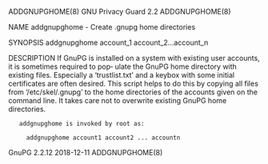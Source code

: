 ADDGNUPGHOME(8)                          GNU Privacy Guard 2.2                         ADDGNUPGHOME(8)

NAME
       addgnupghome - Create .gnupg home directories

SYNOPSIS
       addgnupghome account_1 account_2...account_n

DESCRIPTION
       If GnuPG is installed on a system with existing user accounts, it is sometimes required to pop‐
       ulate the GnuPG home directory with existing files.  Especially a ‘trustlist.txt’ and a  keybox
       with  some initial certificates are often desired.  This script helps to do this by copying all
       files from ‘/etc/skel/.gnupg’ to the home directories of the  accounts  given  on  the  command
       line.  It takes care not to overwrite existing GnuPG home directories.

       addgnupghome is invoked by root as:

         addgnupghome account1 account2 ... accountn

GnuPG 2.2.12                                  2018-12-11                               ADDGNUPGHOME(8)
